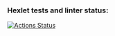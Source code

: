 ### Hexlet tests and linter status:
[![Actions Status](https://github.com/LoginIlia43/js-react-developer-project-12/workflows/hexlet-check/badge.svg)](https://github.com/LoginIlia43/js-react-developer-project-12/actions)